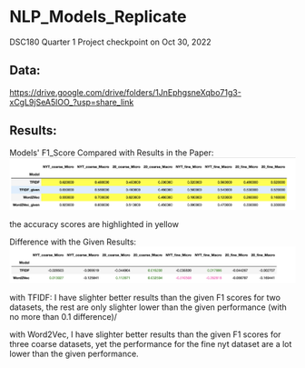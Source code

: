 # NLP_Models_Replicate
DSC180 Quarter 1 Project checkpoint on Oct 30, 2022

## Data:
https://drive.google.com/drive/folders/1JnEphgsneXqbo71g3-xCgL9jSeA5lOO_?usp=share_link

## Results:

Models' F1_Score Compared with Results in the Paper:
![alt text](images/Week5_S_checkpoint/scores.png)

the accuracy scores are highlighted in yellow

Difference with the Given Results:
![alt text](images/Week5_S_checkpoint/difference.png)

with TFIDF: I have slighter better results than the given F1 scores for two datasets, the rest are only slighter lower than the given performance (with no more than 0.1 difference)/

with Word2Vec, I have slighter better results than the given F1 scores for three coarse datasets, yet the performance for the fine nyt dataset are a lot lower than the given performance.


